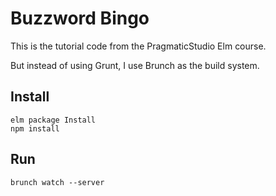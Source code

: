 # Buzzword Bingo

This is the tutorial code from the PragmaticStudio Elm course.

But instead of using Grunt, I use Brunch as the build system.

## Install

```
elm package Install
npm install
```

## Run

`brunch watch --server`
